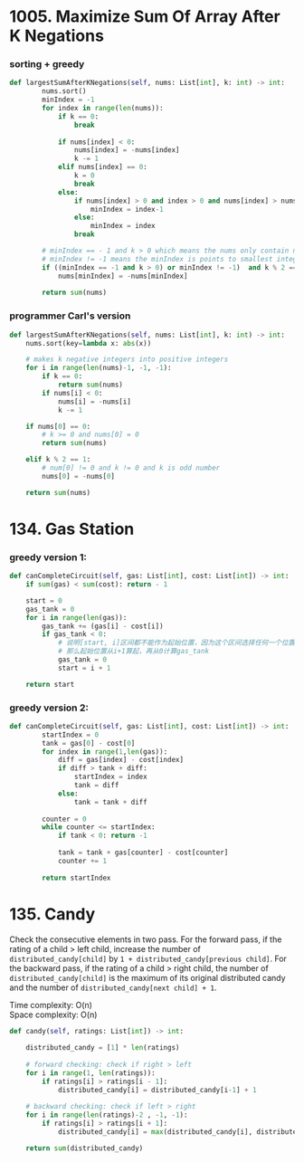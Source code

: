 # 1005. Maximize Sum Of Array After K Negations
### sorting + greedy
```PYTHON
def largestSumAfterKNegations(self, nums: List[int], k: int) -> int:
        nums.sort()
        minIndex = -1
        for index in range(len(nums)):
            if k == 0:
                break
        
            if nums[index] < 0:
                nums[index] = -nums[index]
                k -= 1
            elif nums[index] == 0:
                k = 0
                break
            else:
                if nums[index] > 0 and index > 0 and nums[index] > nums[index-1]:
                    minIndex = index-1
                else:
                    minIndex = index
                break

        # minIndex == - 1 and k > 0 which means the nums only contain negative integer
        # minIndex != -1 means the minIndex is points to smallest integer in the current nums array
        if ((minIndex == -1 and k > 0) or minIndex != -1)  and k % 2 == 1:
            nums[minIndex] = -nums[minIndex]
        
        return sum(nums)
```
### programmer Carl's version
```PYTHON
def largestSumAfterKNegations(self, nums: List[int], k: int) -> int:
    nums.sort(key=lambda x: abs(x))

    # makes k negative integers into positive integers
    for i in range(len(nums)-1, -1, -1):
        if k == 0: 
            return sum(nums)
        if nums[i] < 0:
            nums[i] = -nums[i]
            k -= 1

    if nums[0] == 0:
        # k >= 0 and nums[0] = 0
        return sum(nums)

    elif k % 2 == 1:
        # num[0] != 0 and k != 0 and k is odd number 
        nums[0] = -nums[0]

    return sum(nums)
```

# 134. Gas Station
### greedy version 1:
```PYTHON
def canCompleteCircuit(self, gas: List[int], cost: List[int]) -> int:
    if sum(gas) < sum(cost): return - 1

    start = 0
    gas_tank = 0
    for i in range(len(gas)):
        gas_tank += (gas[i] - cost[i])
        if gas_tank < 0:
            # 说明[start, i]区间都不能作为起始位置，因为这个区间选择任何一个位置作为起点，到i这里都会断油
            # 那么起始位置从i+1算起，再从0计算gas_tank
            gas_tank = 0
            start = i + 1

    return start 
```
### greedy version 2:
```PYTHON
def canCompleteCircuit(self, gas: List[int], cost: List[int]) -> int:
        startIndex = 0
        tank = gas[0] - cost[0] 
        for index in range(1,len(gas)):
            diff = gas[index] - cost[index]
            if diff > tank + diff:
                startIndex = index
                tank = diff
            else:
                tank = tank + diff
        
        counter = 0
        while counter <= startIndex:
            if tank < 0: return -1
        
            tank = tank + gas[counter] - cost[counter]
            counter += 1
        
        return startIndex
```

# 135. Candy
Check the consecutive elements in two pass. For the forward pass, if the rating of a child > left child, increase the number of `distributed_candy[child]` by `1 + distributed_candy[previous child]`. For the backward pass, if the rating of a child > right child, the number of `distributed_candy[child]` is the maximum of its original distributed candy and the number of `distributed_candy[next child] + 1`.
        
Time complexity: O(n)\
Space complexity: O(n)
```PYTHON
def candy(self, ratings: List[int]) -> int:
    
    distributed_candy = [1] * len(ratings)
    
    # forward checking: check if right > left
    for i in range(1, len(ratings)):
        if ratings[i] > ratings[i - 1]:
            distributed_candy[i] = distributed_candy[i-1] + 1
    
    # backward checking: check if left > right
    for i in range(len(ratings)-2 , -1, -1):
        if ratings[i] > ratings[i + 1]:
            distributed_candy[i] = max(distributed_candy[i], distributed_candy[i+1] + 1)

    return sum(distributed_candy) 
```
